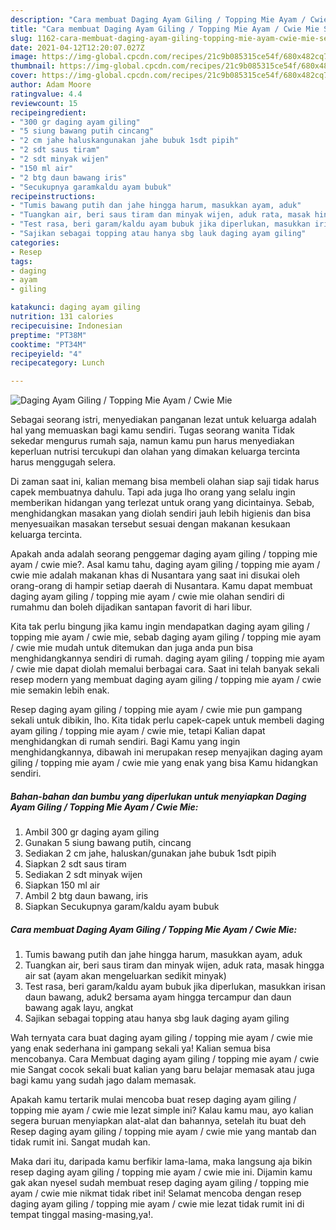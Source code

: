 ```yaml
---
description: "Cara membuat Daging Ayam Giling / Topping Mie Ayam / Cwie Mie Sederhana dan Mudah Dibuat"
title: "Cara membuat Daging Ayam Giling / Topping Mie Ayam / Cwie Mie Sederhana dan Mudah Dibuat"
slug: 1162-cara-membuat-daging-ayam-giling-topping-mie-ayam-cwie-mie-sederhana-dan-mudah-dibuat
date: 2021-04-12T12:20:07.027Z
image: https://img-global.cpcdn.com/recipes/21c9b085315ce54f/680x482cq70/daging-ayam-giling-topping-mie-ayam-cwie-mie-foto-resep-utama.jpg
thumbnail: https://img-global.cpcdn.com/recipes/21c9b085315ce54f/680x482cq70/daging-ayam-giling-topping-mie-ayam-cwie-mie-foto-resep-utama.jpg
cover: https://img-global.cpcdn.com/recipes/21c9b085315ce54f/680x482cq70/daging-ayam-giling-topping-mie-ayam-cwie-mie-foto-resep-utama.jpg
author: Adam Moore
ratingvalue: 4.4
reviewcount: 15
recipeingredient:
- "300 gr daging ayam giling"
- "5 siung bawang putih cincang"
- "2 cm jahe haluskangunakan jahe bubuk 1sdt pipih"
- "2 sdt saus tiram"
- "2 sdt minyak wijen"
- "150 ml air"
- "2 btg daun bawang iris"
- "Secukupnya garamkaldu ayam bubuk"
recipeinstructions:
- "Tumis bawang putih dan jahe hingga harum, masukkan ayam, aduk"
- "Tuangkan air, beri saus tiram dan minyak wijen, aduk rata, masak hingga air sat (ayam akan mengeluarkan sedikit minyak)"
- "Test rasa, beri garam/kaldu ayam bubuk jika diperlukan, masukkan irisan daun bawang, aduk2 bersama ayam hingga tercampur dan daun bawang agak layu, angkat"
- "Sajikan sebagai topping atau hanya sbg lauk daging ayam giling"
categories:
- Resep
tags:
- daging
- ayam
- giling

katakunci: daging ayam giling 
nutrition: 131 calories
recipecuisine: Indonesian
preptime: "PT38M"
cooktime: "PT34M"
recipeyield: "4"
recipecategory: Lunch

---
```



![Daging Ayam Giling / Topping Mie Ayam / Cwie Mie](https://img-global.cpcdn.com/recipes/21c9b085315ce54f/680x482cq70/daging-ayam-giling-topping-mie-ayam-cwie-mie-foto-resep-utama.jpg)

Sebagai seorang istri, menyediakan panganan lezat untuk keluarga adalah hal yang memuaskan bagi kamu sendiri. Tugas seorang  wanita Tidak sekedar mengurus rumah saja, namun kamu pun harus menyediakan keperluan nutrisi tercukupi dan olahan yang dimakan keluarga tercinta harus menggugah selera.

Di zaman  saat ini, kalian memang bisa membeli olahan siap saji tidak harus capek membuatnya dahulu. Tapi ada juga lho orang yang selalu ingin memberikan hidangan yang terlezat untuk orang yang dicintainya. Sebab, menghidangkan masakan yang diolah sendiri jauh lebih higienis dan bisa menyesuaikan masakan tersebut sesuai dengan makanan kesukaan keluarga tercinta. 



Apakah anda adalah seorang penggemar daging ayam giling / topping mie ayam / cwie mie?. Asal kamu tahu, daging ayam giling / topping mie ayam / cwie mie adalah makanan khas di Nusantara yang saat ini disukai oleh orang-orang di hampir setiap daerah di Nusantara. Kamu dapat membuat daging ayam giling / topping mie ayam / cwie mie olahan sendiri di rumahmu dan boleh dijadikan santapan favorit di hari libur.

Kita tak perlu bingung jika kamu ingin mendapatkan daging ayam giling / topping mie ayam / cwie mie, sebab daging ayam giling / topping mie ayam / cwie mie mudah untuk ditemukan dan juga anda pun bisa menghidangkannya sendiri di rumah. daging ayam giling / topping mie ayam / cwie mie dapat diolah memalui berbagai cara. Saat ini telah banyak sekali resep modern yang membuat daging ayam giling / topping mie ayam / cwie mie semakin lebih enak.

Resep daging ayam giling / topping mie ayam / cwie mie pun gampang sekali untuk dibikin, lho. Kita tidak perlu capek-capek untuk membeli daging ayam giling / topping mie ayam / cwie mie, tetapi Kalian dapat menghidangkan di rumah sendiri. Bagi Kamu yang ingin menghidangkannya, dibawah ini merupakan resep menyajikan daging ayam giling / topping mie ayam / cwie mie yang enak yang bisa Kamu hidangkan sendiri.

<!--inarticleads1-->

##### Bahan-bahan dan bumbu yang diperlukan untuk menyiapkan Daging Ayam Giling / Topping Mie Ayam / Cwie Mie:

1. Ambil 300 gr daging ayam giling
1. Gunakan 5 siung bawang putih, cincang
1. Sediakan 2 cm jahe, haluskan/gunakan jahe bubuk 1sdt pipih
1. Siapkan 2 sdt saus tiram
1. Sediakan 2 sdt minyak wijen
1. Siapkan 150 ml air
1. Ambil 2 btg daun bawang, iris
1. Siapkan Secukupnya garam/kaldu ayam bubuk




<!--inarticleads2-->

##### Cara membuat Daging Ayam Giling / Topping Mie Ayam / Cwie Mie:

1. Tumis bawang putih dan jahe hingga harum, masukkan ayam, aduk
1. Tuangkan air, beri saus tiram dan minyak wijen, aduk rata, masak hingga air sat (ayam akan mengeluarkan sedikit minyak)
1. Test rasa, beri garam/kaldu ayam bubuk jika diperlukan, masukkan irisan daun bawang, aduk2 bersama ayam hingga tercampur dan daun bawang agak layu, angkat
1. Sajikan sebagai topping atau hanya sbg lauk daging ayam giling




Wah ternyata cara buat daging ayam giling / topping mie ayam / cwie mie yang enak sederhana ini gampang sekali ya! Kalian semua bisa mencobanya. Cara Membuat daging ayam giling / topping mie ayam / cwie mie Sangat cocok sekali buat kalian yang baru belajar memasak atau juga bagi kamu yang sudah jago dalam memasak.

Apakah kamu tertarik mulai mencoba buat resep daging ayam giling / topping mie ayam / cwie mie lezat simple ini? Kalau kamu mau, ayo kalian segera buruan menyiapkan alat-alat dan bahannya, setelah itu buat deh Resep daging ayam giling / topping mie ayam / cwie mie yang mantab dan tidak rumit ini. Sangat mudah kan. 

Maka dari itu, daripada kamu berfikir lama-lama, maka langsung aja bikin resep daging ayam giling / topping mie ayam / cwie mie ini. Dijamin kamu gak akan nyesel sudah membuat resep daging ayam giling / topping mie ayam / cwie mie nikmat tidak ribet ini! Selamat mencoba dengan resep daging ayam giling / topping mie ayam / cwie mie lezat tidak rumit ini di tempat tinggal masing-masing,ya!.

